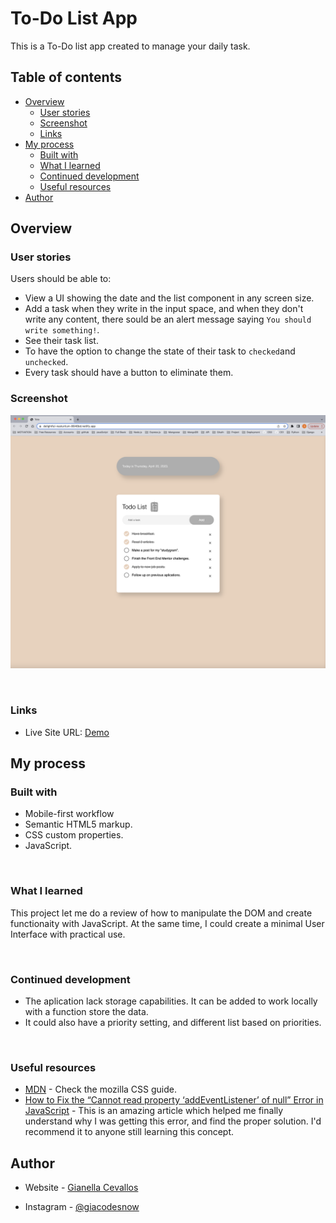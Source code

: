 # To-Do List App

This is a To-Do list app created to manage your daily task.

## Table of contents

- [Overview](#overview)
  - [User stories](#user-stories)
  - [Screenshot](#screenshot)
  - [Links](#links)
- [My process](#my-process)
  - [Built with](#built-with)
  - [What I learned](#what-i-learned)
  - [Continued development](#continued-development)
  - [Useful resources](#useful-resources)
- [Author](#author)

## Overview

### User stories

Users should be able to:

- View a UI showing the date and the list component in any screen size.
- Add a task when they write in the input space, and when they don't write any content, there sould be an alert message saying `You should write something!`.
- See their task list.
- To have the option to change the state of their task to `checked`and `unchecked`.
- Every task should have a button to eliminate them.

### Screenshot

![Screenshot](/images/Screenshot%202023-04-20%20at%204.45.50%20PM.png)

<br>

### Links


- Live Site URL: [Demo](https://delightful-nasturtium-8646bd.netlify.app/)

## My process

### Built with

- Mobile-first workflow
- Semantic HTML5 markup.
- CSS custom properties.
- JavaScript.

 <br>

### What I learned

This project let me do a review of how to manipulate the DOM and create functionaity with JavaScript. At the same time, I could create a minimal User Interface with practical use.

<br>

### Continued development

- The aplication lack storage capabilities. It can be added to work locally with a function store the data.
- It could also have a priority setting, and different list based on priorities.

<br>

### Useful resources

- [MDN](https://developer.mozilla.org/en-US/docs/Web/CSS) - Check the mozilla CSS guide.
- [How to Fix the “Cannot read property ‘addEventListener’ of null” Error in JavaScript](https://codingbeautydev.com/blog/javascript-cannot-read-property-addeventlistener-of-null/) - This is an amazing article which helped me finally understand why I was getting this error, and find the proper solution. I'd recommend it to anyone still learning this concept.


## Author


- Website - [Gianella Cevallos](https://gianellin.github.io/portfolio_website/)

- Instagram - [@giacodesnow](https://www.instagram.com/giacodesnow/)